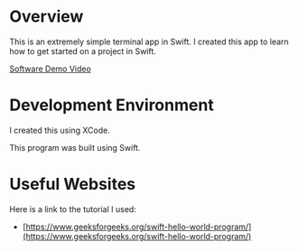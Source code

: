 # Overview

This is an extremely simple terminal app in Swift. I created this app to learn how to get started on a project in Swift.

[Software Demo Video](http://youtu.be/uhdkFE9Nc5A?hd=1)

# Development Environment

I created this using XCode.

This program was built using Swift.

# Useful Websites

Here is a link to the tutorial I used:
* [https://www.geeksforgeeks.org/swift-hello-world-program/](https://www.geeksforgeeks.org/swift-hello-world-program/)

